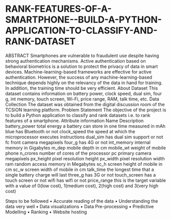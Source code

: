 # RANK-FEATURES-OF-A-SMARTPHONE--BUILD-A-PYTHON-APPLICATION-TO-CLASSIFY-AND-RANK-DATASET
ABSTRACT
Smartphones are vulnerable to fraudulent use despite having strong authentication mechanisms. Active authentication based on behavioral biometrics is a solution to protect the privacy of data in smart devices. Machine-learning-based frameworks are effective for active authentication. However, the success of any machine-learning-based technique depends highly on the relevancy of the data in hand for training. In addition, the training time should be very efficient. 
About Dataset
This dataset contains information on battery power, clock speed, dual sim, four g, int memory, touch screen, Wi-Fi, price range, RAM, talk time, etc.
Data Collection
The dataset was obtained from the digital discussion room of the TCSiON learning platform. 
Problem Statement
The objective of the project is to build a Python application to classify and rank datasets i.e. to rank features of a smartphone. 
Attribute information
Name	Description
battery_power	total energy a battery can store in one time measured in mAh
blue	has Bluetooth or not
clock_speed	the speed at which the microprocessor executes instructions
dual_sim	has dual sim support or not
fc	front camera megapixels
four_g	has 4G or not
int_memory	internal memory in Gigabytes
m_dep	mobile depth in cm
mobile_wt	weight of mobile phone
n_crores	number of cores of the processor
pc	primary camera megapixels
px_height	pixel resolution height
px_width	pixel resolution width
ram	random access memory in Megabytes
sc_h	screen height of mobile in cm
sc_w	screen width of mobile in cm
talk_time	the longest time that a single battery charge will last
three_g	has 3G or not
touch_screen	has a touch screen or not
wifi	has wifi or not
price_range	this is the target variable with a value of 0(low cost), 1(medium cost), 2(high cost) and 3(very high cost) 

Steps to be followed
•	Accurate reading of the data
•	Understanding the data very well
•	Data visualizations
•	Data Pre-processing
•	Predictive Modelling
•	Ranking
•	Website hosting

 
